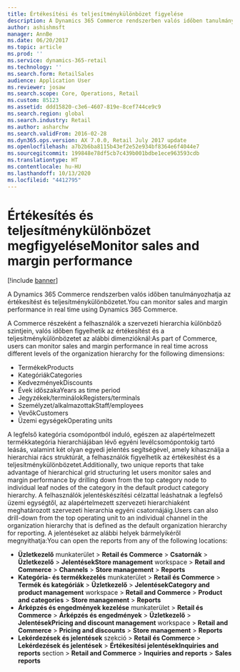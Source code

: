 ```yaml
---
title: Értékesítési és teljesítménykülönbözet figyelése
description: A Dynamics 365 Commerce rendszerben valós időben tanulmányozhatja az értékesítést és teljesítménykülönbözetet.
author: ashishmsft
manager: AnnBe
ms.date: 06/20/2017
ms.topic: article
ms.prod: ''
ms.service: dynamics-365-retail
ms.technology: ''
ms.search.form: RetailSales
audience: Application User
ms.reviewer: josaw
ms.search.scope: Core, Operations, Retail
ms.custom: 85123
ms.assetid: ddd15820-c3e6-4607-819e-8cef744ce9c9
ms.search.region: global
ms.search.industry: Retail
ms.author: asharchw
ms.search.validFrom: 2016-02-28
ms.dyn365.ops.version: AX 7.0.0, Retail July 2017 update
ms.openlocfilehash: a7b2b6ba8115b43ef2e52e934bf8364e6f4044e7
ms.sourcegitcommit: 199848e78df5cb7c439b001bdbe1ece963593cdb
ms.translationtype: HT
ms.contentlocale: hu-HU
ms.lasthandoff: 10/13/2020
ms.locfileid: "4412795"
---
```

# <a name="monitor-sales-and-margin-performance"></a><span data-ttu-id="570e9-103">Értékesítés és teljesítménykülönbözet megfigyelése</span><span class="sxs-lookup"><span data-stu-id="570e9-103">Monitor sales and margin performance</span></span>

[!include [banner](includes/banner.md)]

<span data-ttu-id="570e9-104">A Dynamics 365 Commerce rendszerben valós időben tanulmányozhatja az értékesítést és teljesítménykülönbözetet.</span><span class="sxs-lookup"><span data-stu-id="570e9-104">You can monitor sales and margin performance in real time using Dynamics 365 Commerce.</span></span>

<span data-ttu-id="570e9-105">A Commerce részeként a felhasználók a szervezeti hierarchia különböző szintjein, valós időben figyelhetik az értékesítést és a teljesítménykülönbözetet az alábbi dimenzióknál:</span><span class="sxs-lookup"><span data-stu-id="570e9-105">As part of Commerce, users can monitor sales and margin performance in real time across different levels of the organization hierarchy for the following dimensions:</span></span>

- <span data-ttu-id="570e9-106">Termékek</span><span class="sxs-lookup"><span data-stu-id="570e9-106">Products</span></span>
- <span data-ttu-id="570e9-107">Kategóriák</span><span class="sxs-lookup"><span data-stu-id="570e9-107">Categories</span></span>
- <span data-ttu-id="570e9-108">Kedvezmények</span><span class="sxs-lookup"><span data-stu-id="570e9-108">Discounts</span></span>
- <span data-ttu-id="570e9-109">Évek időszaka</span><span class="sxs-lookup"><span data-stu-id="570e9-109">Years as time period</span></span>
- <span data-ttu-id="570e9-110">Jegyzékek/terminálok</span><span class="sxs-lookup"><span data-stu-id="570e9-110">Registers/terminals</span></span>
- <span data-ttu-id="570e9-111">Személyzet/alkalmazottak</span><span class="sxs-lookup"><span data-stu-id="570e9-111">Staff/employees</span></span>
- <span data-ttu-id="570e9-112">Vevők</span><span class="sxs-lookup"><span data-stu-id="570e9-112">Customers</span></span>
- <span data-ttu-id="570e9-113">Üzemi egységek</span><span class="sxs-lookup"><span data-stu-id="570e9-113">Operating units</span></span>

<span data-ttu-id="570e9-114">A legfelső kategória csomópontból induló, egészen az alapértelmezett termékkategória hierarchiájában lévő egyéni levélcsomópontokig tartó leásás, valamint két olyan egyedi jelentés segítségével, amely kihasználja a hierarchiai rács struktúrát, a felhasználók figyelhetik az értékesítést és a teljesítménykülönbözetet.</span><span class="sxs-lookup"><span data-stu-id="570e9-114">Additionally, two unique reports that take advantage of hierarchical grid structuring let users monitor sales and margin performance by drilling down from the top category node to individual leaf nodes of the category in the default product category hierarchy.</span></span> <span data-ttu-id="570e9-115">A felhasználók jelentéskészítési célzattal leáshatnak a legfelső üzemi egységtől, az alapértelmezett szervezeti hierarchiaként meghatározott szervezeti hierarchia egyéni csatornájáig.</span><span class="sxs-lookup"><span data-stu-id="570e9-115">Users can also drill-down from the top operating unit to an individual channel in the organization hierarchy that is defined as the default organization hierarchy for reporting.</span></span> <span data-ttu-id="570e9-116">A jelentéseket az alábbi helyek bármelyikéről megnyithatja:</span><span class="sxs-lookup"><span data-stu-id="570e9-116">You can open the reports from any of the following locations:</span></span>

- <span data-ttu-id="570e9-117">**Üzletkezelő** munkaterület &gt; **Retail és Commerce** &gt; **Csatornák** &gt; **Üzletkezelő** &gt; **Jelentések**</span><span class="sxs-lookup"><span data-stu-id="570e9-117">**Store management** workspace &gt; **Retail and Commerce** &gt; **Channels** &gt; **Store management** &gt; **Reports**</span></span>
- <span data-ttu-id="570e9-118">**Kategória- és termékkezelés** munkaterület &gt; **Retail és Commerce** &gt; **Termék és kategóriák** &gt; **Üzletkezelő** &gt; **Jelentések**</span><span class="sxs-lookup"><span data-stu-id="570e9-118">**Category and product management** workspace &gt; **Retail and Commerce** &gt; **Product and categories** &gt; **Store management** &gt; **Reports**</span></span>
- <span data-ttu-id="570e9-119">**Árképzés és engedmények kezelése** munkaterület &gt; **Retail és Commerce** &gt; **Árképzés és engedmények** &gt; **Üzletkezelő** &gt; **Jelentések**</span><span class="sxs-lookup"><span data-stu-id="570e9-119">**Pricing and discount management** workspace &gt; **Retail and Commerce** &gt; **Pricing and discounts** &gt; **Store management** &gt; **Reports**</span></span>
- <span data-ttu-id="570e9-120">**Lekérdezések és jelentések** szekció &gt; **Retail és Commerce** &gt; **Lekérdezések és jelentések** &gt; **Értékesítési jelentések**</span><span class="sxs-lookup"><span data-stu-id="570e9-120">**Inquiries and reports** section &gt; **Retail and Commerce** &gt; **Inquiries and reports** &gt; **Sales reports**</span></span>
